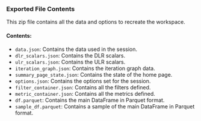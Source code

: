 ### Exported File Contents

This zip file contains all the data and options to recreate the workspace.

#### Contents:

- `data.json`: Contains the data used in the session.
- `dlr_scalars.json`: Contains the DLR scalars.
- `ulr_scalars.json`: Contains the ULR scalars.
- `iteration_graph.json`: Contains the iteration graph data.
- `summary_page_state.json`: Contains the state of the home page.
- `options.json`: Contains the options set for the session.
- `filter_container.json`: Contains all the filters defined.
- `metric_container.json`: Contains all the metrics defined.
- `df.parquet`: Contains the main DataFrame in Parquet format.
- `sample_df.parquet`: Contains a sample of the main DataFrame in Parquet format.